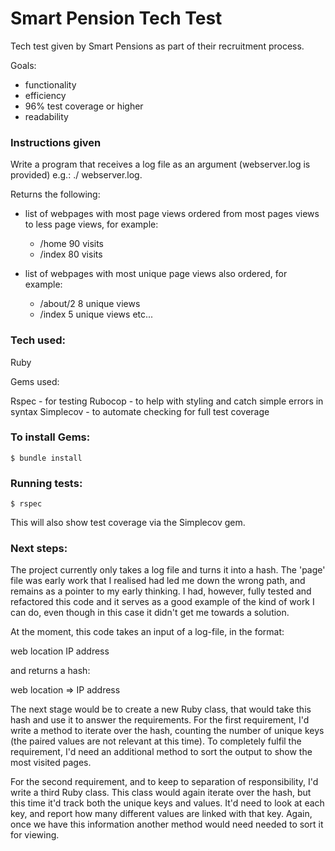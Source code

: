 # Smart Pension Tech Test

Tech test given by Smart Pensions as part of their recruitment process. 

Goals:
- functionality
- efficiency
- 96% test coverage or higher
- readability

### Instructions given

Write a program that receives a log file as an argument (webserver.log is provided) e.g.: ./<parse> webserver.log.

Returns the following:
- list of webpages with most page views ordered from most pages views to less page views, for example:
  * /home 90 visits
  * /index 80 visits

- list of webpages with most unique page views also ordered, for example:
  * /about/2 8 unique views
  * /index 5 unique views etc...

### Tech used:

Ruby

Gems used:

Rspec - for testing
Rubocop - to help with styling and catch simple errors in syntax
Simplecov - to automate checking for full test coverage

### To install Gems:

```$ bundle install```

### Running tests:

```$ rspec```

This will also show test coverage via the Simplecov gem.

### Next steps:

The project currently only takes a log file and turns it into a hash. The 'page' file was early work that I realised had led me down the wrong path, and remains as a pointer to my early thinking. I had, however, fully tested and refactored this code and it serves as a good example of the kind of work I can do, even though in this case it didn't get me towards a solution.

At the moment, this code takes an input of a log-file, in the format:

web location IP address

and returns a hash:

web location => IP address

The next stage would be to create a new Ruby class, that would take this hash and use it to answer the requirements. For the first requirement, I'd write a method to iterate over the hash, counting the number of unique keys (the paired values are not relevant at this time). To completely fulfil the requirement, I'd need an additional method to sort the output to show the most visited pages. 

For the second requirement, and to keep to separation of responsibility, I'd write a third Ruby class. This class would again iterate over the hash, but this time it'd track both the unique keys and values. It'd need to look at each key, and report how many different values are linked with that key. Again, once we have this information another method would need needed to sort it for viewing. 
